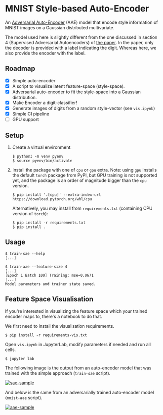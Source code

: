 # MNIST Style-based Auto-Encoder

An [Adversarial Auto-Encoder][aae] (AAE) model that encode style information of
MNIST images on a Gaussian distributed multivariate.

The model used here is slightly different from the one discussed in section 4
(Supervised Adversarial Autoencoders) of [the paper][aae]. In the paper, only
the decoder is provided with a label indicating the digit. Whereas here, we
also provide the encoder with the label.

[aae]: https://arxiv.org/abs/1511.05644

## Roadmap

- [x] Simple auto-encoder
- [x] A script to visualize latent feature-space (style-space).
- [x] Adversarial auto-encoder to fit the style-space into a Gaussian distribution.
- [x] Make Encoder a digit-classifier!
- [x] Generate images of digits from a random style-vector (see `vis.ipynb`)
- [x] Simple CI pipeline
- [ ] GPU support

## Setup

1.  Create a virtual environment:

    ```
    $ python3 -m venv pyenv
    $ source pyenv/bin/activate
    ```

2.  Install the package with one of `cpu` or `gpu` extra.
    Note: using `gpu` installs the default `torch` package from PyPI, but GPU training is not supported yet, and the package is an order of magnitude bigger than the `cpu` version.

    ```
    $ pip install '.[cpu]' --extra-index-url https://download.pytorch.org/whl/cpu
    ```

    Alternatively, you may install from `requirements.txt` (containing CPU version of `torch`):

    ```
    $ pip install -r requirements.txt
    $ pip install .
    ```

## Usage

```
$ train-sae --help
[...]
```

```
$ train-aae --feature-size 4
[...]
[Epoch 1 Batch 100] Training: mse=0.0671
[...]
Model parameters and trainer state saved.
```

## Feature Space Visualisation

If you're interested in visualizing the feature space which your trained encoder maps to, there's a notebook to do that.

We first need to install the visualisation requirements.

```
$ pip install -r requirements-vis.txt
```

Open `vis.ipynb` in JupyterLab, modify parameters if needed and run all cells.

```
$ jupyter lab
```

The following image is the output from an auto-encoder model that was trained
with the simple approach (`train-sae` script).

[![sae-sample](https://i.imgur.com/fBaF6tcl.png)](https://i.imgur.com/fBaF6tc.png)

And below is the same from an adversarially trained auto-encoder model
(`mnist-aae` script).

[![aae-sample](https://i.imgur.com/pI3iQyBl.png)](https://i.imgur.com/pI3iQyB.png)
